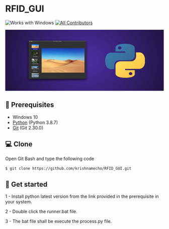 # RFID_GUI

![Works with Windows](https://img.shields.io/badge/Works_with-Win-blue?style=flat-square)
[![All Contributors](https://img.shields.io/badge/all_contributors-2-orange.svg?style=flat-square)](#contributors-)

![](./images/cover.png)

## 📌 Prerequisites
- Windows 10
- [Python](https://www.python.org/downloads/release/python-387/) (Python 3.8.7)
- [Git](https://git-scm.com/) (Git 2.30.0)

## 💻 Clone
Open Git Bash and type the following code
```sh
$ git clone https://github.com/krishnamecho/RFID_GUI.git
```

## :rocket: Get started 
1 - Install python latest version from the link provided in the prerequisite in your system.

2 - Double click the runner.bat file.

3 - The bat file shall be execute the process.py file.
